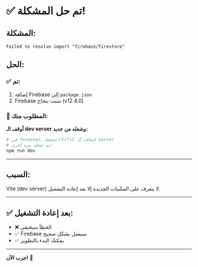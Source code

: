 # ✅ تم حل المشكلة!

## المشكلة:
```
Failed to resolve import "firebase/firestore"
```

## الحل:

### ✅ تم:
1. إضافة Firebase إلى `package.json`
2. Firebase مثبت بنجاح (v12.4.0)

### 🔄 المطلوب منك:

**أوقف الـ dev server وشغله من جديد:**

```bash
# في Terminal، اضغط Ctrl+C لإيقاف الـ server
# ثم شغله مرة أخرى:
npm run dev
```

---

## السبب:
Vite (dev server) لا يتعرف على المكتبات الجديدة إلا بعد إعادة التشغيل.

---

## ✅ بعد إعادة التشغيل:
- ❌ الخطأ سيختفي
- ✅ Firebase سيعمل بشكل صحيح
- ✅ يمكنك البدء بالتطوير

---

**جرب الآن!** 🚀

